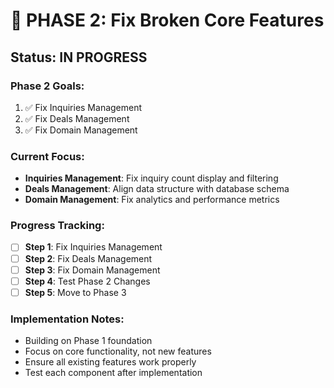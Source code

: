 # 🚀 **PHASE 2: Fix Broken Core Features**

## **Status: IN PROGRESS**

### **Phase 2 Goals:**
1. ✅ Fix Inquiries Management
2. ✅ Fix Deals Management  
3. ✅ Fix Domain Management

### **Current Focus:**
- **Inquiries Management**: Fix inquiry count display and filtering
- **Deals Management**: Align data structure with database schema
- **Domain Management**: Fix analytics and performance metrics

### **Progress Tracking:**
- [ ] **Step 1**: Fix Inquiries Management
- [ ] **Step 2**: Fix Deals Management
- [ ] **Step 3**: Fix Domain Management
- [ ] **Step 4**: Test Phase 2 Changes
- [ ] **Step 5**: Move to Phase 3

### **Implementation Notes:**
- Building on Phase 1 foundation
- Focus on core functionality, not new features
- Ensure all existing features work properly
- Test each component after implementation
